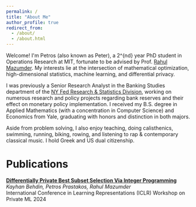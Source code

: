 ```yaml
---
permalink: /
title: "About Me"
author_profile: true
redirect_from: 
  - /about/
  - /about.html
---
```

Welcome! I'm Petros (also known as Peter), a 2^{nd} year PhD student in Operations Research at MIT, fortunate to be advised by Prof. [Rahul Mazumder](https://www.mit.edu/~rahulmaz/). My interests lie at the intersection of mathematical optimization, high-dimensional statistics, machine learning, and differential privacy.  

I was previously a Senior Research Analyst in the Banking Studies department of the [NY Fed Research & Statistics Division](https://www.newyorkfed.org/research), working on numerous research and policy projects regarding bank reserves and their effect on monetary policy implementation. I received my B.S. degree in Applied Mathematics (with a concentration in Computer Science) and Economics from Yale, graduating with honors and distinction in both majors.  

Aside from problem solving, I also enjoy teaching, doing calisthenics, swimming, running, biking, rowing, and listening to rap & contemporary classical music. I hold Greek and US dual citizenship.

# Publications
**[Differentially Private Best Subset Selection Via Integer Programming](https://openreview.net/forum?id=EZkiDK6nhj)**  
*Kayhan Behdin, Petros Prastakos, Rahul Mazumder*  
International Conference in Learning Representations (ICLR) Workshop on Private ML 2024
